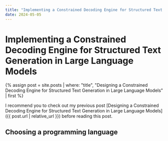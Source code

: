 ```yaml
---
title: "Implementing a Constrained Decoding Engine for Structured Text Generation in Large Language Models"
date: 2024-05-05
---
```


# Implementing a Constrained Decoding Engine for Structured Text Generation in Large Language Models
{% assign post = site.posts | where: "title", "Designing a Constrained Decoding Engine for Structured Text Generation in Large Language Models" | first %}

I recommend you to check out my previous post [Designing a Constrained Decoding Engine for Structured Text Generation in Large Language Models]({{ post.url | relative_url }}) before reading this post.

## Choosing a programming language

